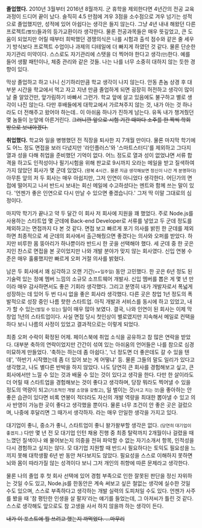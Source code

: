 **졸업했다.** 2010년 3월부터 2016년 8월까지. 군 휴학을 제외한다면 4년간의 전공 교육과정이 드디어 끝이 났다. 솔직히 4.5 만점에 겨우 3점을 소수점으로 겨우 넘기는 성적으로 졸업했지만, 성적에 있어 아쉽다는 생각은 들지 않는다. 그냥 4년 내내 해왔던 다른 프로젝트<small>(뻘짓)</small>들과의 등가교환이라 생각한다. 물론 전공과목들은 매우 뜻깊었고, 큰 도움이 되었지만 어릴 때부터 희박했던 경쟁의식은 나를 시험과 출석 점수와 같은 줄 세우기 방식보다 프로젝트 수업이나 과제의 디테일에 더 빠지게 하였던 것 같다. 물론 단순한 자기관리 미약이다. 스스로도 자기관리에 스탯을 더 찍어야 한다고 생각<small>(만)</small>한다. 예를 들어 생활 패턴이나, 체중 관리와 같은 것들. 나는 나를 너무 소중히 대하지 않는 듯한 경향이 있다.

막상 졸업하고 하고 나니 신기하리만큼 학교 생각이 나지 않는다. 안동 촌놈 상경 후 대부분 시간을 학교에서 먹고 자고 지낸 만큼 졸업하게 되면 굉장히 허전하고 생각이 많이 날 줄 알았건만, 앞가림하기 바빠서 그런가. 학교 앞에 살고 있음에도 불구하고 별로 생각이 나진 않는다. 다만 후배들에게 대학교에서 가르쳐주지 않는 것, 내가 아는 것 하나라도 더 전해주고 왔어야 하는데.. 이 아쉬움 하나가 진하게 남는다. 유독 내가 챙겨줬던 몇 놈들이 눈앞에 아른거린다. ~~그러니깐 앞으로 시험 기간 때마다 소주를 한 짝씩 학회 방으로 보내야겠다.~~

**취업했다.** 학교와 일을 병행했던 전 직장을 퇴사한 지 7개월 만이다. 물론 마지막 학기에도 어느 정도 면접을 보러 다녔지만 '라인플러스'와 '스마트스터디'를 제외하고 그다지 열과 성을 다해 취업을 준비했던 기억이 없다. 어느 정도로 열과 성이 없었냐면 서류 합격을 하고도 인적성이나 필기시험을 위해 판교로 9시까지 오라는 메일을 받고 질색하여 가지 않았던 회사가 몇 군데 있었다. <small>(왕복 4시간.. 물론 지금 생각해보면 정신이 나간 게 분명하다)</small> 아무튼 앞의 저 두 회사는 매우 아쉽지만, 그저 인연이 아니었다 생각한다. 어딘가의 면접에 떨어지고 나서 반드시 보내는 회신 메일에 수고하셨다는 멘트와 함께 쓰는 말이 있다. '언젠가 좋은 인연으로 다시 만날 수 있으면 좋겠습니다.' 그저 딱 이말 그대로의 심정이다.

마지막 학기가 끝나고 약 두 달간 이 회사 저 회사에 지원을 꽤 했었다. 주로 Node.js를 사용하는 스타트업 몇 군데에 Back-end Developer로 서류를 넣었고 두 군데 정도를 제외하고는 면접까지 다 본 것 같다. 면접 보고 빠르게 포기 의사를 밝힌 한 군데를 제외하면 최종적으로 세 군데의 회사에서 출근해줬으면 좋겠다는 의사와 오퍼를 받았다. 하지만 비루한 몸 뚱아리가 하나뿐이라 반드시 한 곳을 선택해야 했다. 세 군데 중 한 곳은 지인 찬스로 면접을 본 곳이었지만 나와 개발 분야가 맞지 않는 회사였다. 신입 연봉 수준은 매우 훌륭했지만 빠르게 오퍼 거절 의사를 밝혔다.

남은 두 회사에서 꽤 심각하고 오랜 기간<small>(==일주일)</small> 동안 고민했다. 한 곳은 6년 정도 된 기술력 있는 정예 멤버 느낌의 소규모 소프트웨어 개발사. 신입 멤버를 뽑은 게 몇 년 만이라 매우 감사하면서도 좋은 기회라 생각했다. 그리고 분명히 내가 개발자로서 폭넓게 성장하는 데 있어 두 번 다시 없을 좋은 회사라 생각했다. 다른 곳은 창업 1년 정도의 폭발적으로 성장 중인 나름 핫한 스타트업. 아직 개발과 서비스를 동시에 하고 있었고, 내가 할 수 있는<small>(벌일 수 있는)</small> 일이 매우 많아 보였다. 결국, 나와 인연이 된 회사는 이제 막 창업 1년의 스타트업이다. 사실 면접 당시 첫인상이 별로였지만 지속해서 메일로 컨택을 하다 보니 나름의 사정이 있었고 결과적으로는 이렇게 되었다.

최종 오퍼 수락이 확정된 어제. 페이스북에 취업 소식을 공유하고 참 많은 연락을 받았다. 대부분 축하의 연락이었지만 간간이 섞여 있는 아쉬움의 언어들은 나를 참으로 심경 미묘하게 만들었다. '축하는 하는데 좀 아쉽다.', '너 정도면 더 좋은데도 갈 수 있을 텐데', '하반기 시작했는데 좀 더 있어 보는 게 어떻냐' 등. 물론 그들의 말도 일리가 있다고 생각했고, 나도 별다른 반박을 하지 않았다. 나도 당연히 큰 회사를 경험해보고 싶고, 큰 회사에서만 느낄 수 있는 것과 배울 수 있는 것이 있다고 생각을 한다. 다만 한 살이라도 더 어릴 때 스타트업을 경험해보는 것이 좋다고 생각하며, 당장 뭐라도 찍어낼 수 있을 정도의 역량이 되고<small>(기초적인 개발 소양을 갖췄고)</small>, 일 벌이는 것<small>(사고 치는 것)</small>을 좋아하는 안 좋은 습관이 있다면 비록 연봉이 적더라도 자신의 개발 역량을 최대한 뽑아낼 수 있고 의사 반영이 가능한 곳이 좋다고 생각했을 뿐이다. 물론 너무 조건이 안 좋은 곳은 걸렀으며, 나중에 후달리면 그 때가서 생각하자. 라는 매우 안일한 생각을 가지고 있다.

대기업이 좋니, 중소가 좋니, 스타트업이 좋니 왈가왈부할 생각은 없다. <small>(당연히 대기업이 좋겠지..)</small> 다만 몇 년 전 모 대기업 인턴 채용 진행 중 최종 탈락까지 2개월이나 걸렸을 때 느꼈던 질색이나 왜 물어보는지 의중을 전혀 파악할 수 없는 자기소개서 항목, 인적성을 다시 경험하고 싶지는 않다. 모 대기업 지원할 때 반드시 필요하다는 토익도 필요성을 느끼지 못해 대학생활 6년 반 동안 쳐다보지도 않았다. 필요성을 스스로 이해하지 못하면 뇌와 몸이 따라가질 않는 성격이다 보니 그저 개인의 취향에 따른 문제라고 생각한다.

물론 나의 졸업 후 첫 회사 선택에 있어 경험 부족으로 인한 잘못된 판단을 정신 자위하는 것일 수도 있고, Node.js를 한동안은 계속 써보고 싶은 철없는 생각에 실수한 것일 수도 있으며, 스스로 부족하다고 생각하는 개발 실력의 도피처일 수도 있다. 언젠가 사주를 봤을 때 '참 평탄한 인생을 살 팔자'라는 얘기를 들었는데, 그 아저씨가 틀린 것 같다. 스스로 생각해도 앞으로도 참 고생을 사서 하지 않을까 하는 생각이 든다.

~~내가 이 포스트에 뭘 쓰려고 했는지 까먹었다. ...마무리~~

